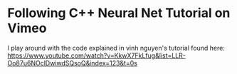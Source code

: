 Following C++ Neural Net Tutorial on Vimeo 
=
I play around with the code explained in vinh nguyen's tutorial found here: https://www.youtube.com/watch?v=KkwX7FkLfug&list=LLR-Oo87u6NOclDwiwdSQsoQ&index=123&t=0s
